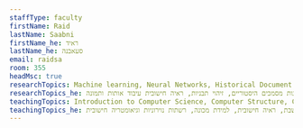 ```yaml
---
staffType: faculty
firstName: Raid
lastName: Saabni
firstName_he: ראיד
lastName_he: סעאבנה
email: raidsa
room: 355
headMsc: true
researchTopics: Machine learning, Neural Networks, Historical Document Image Analysis, Pattern Recognition, Computer Vision, Image and Signal processing.
researchTopics_he: למידת מכונה, למידה עמוקה, עיבוד תמונות מסמכים היסטוריים, זיהוי תבניות, ראיה חישובית עיבוד אותות ותמונה.
teachingTopics: Introduction to Computer Science, Computer Structure, Computer Graphics, Computer Vision, Machine Learning, Neural Networks, Computational Geometry.
teachingTopics_he: מבוא למדעי המחשב,  מבנה המחשב, גרפיקה ממוחשבת, ראיה חישובית, למידת מכונה, רשתות נוירוניות וגיאומטריה חישובית.
---
```

